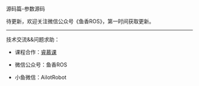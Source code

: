 源码篇-参数源码


待更新，欢迎关注微信公众号《鱼香ROS》，第一时间获取更新。

------

技术交流&&问题求助：

- 课程合作：[睿慕课](https://www.aiimooc.com/mall/preshow-htm-itemid-705.html)

- 微信公众号：鱼香ROS

- 小鱼微信：AiIotRobot
